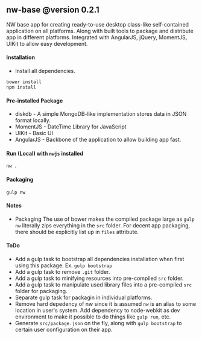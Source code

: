 nw-base @version 0.2.1
------------------------------
NW base app for creating ready-to-use desktop class-like self-contained application on all platforms.
Along with built tools to package and distribute app in different platforms. 
Integrated with AngularJS, jQuery, MomentJS, UIKit to allow easy development.


#### Installation

- Install all dependencies.
```
bower install
npm install
```

#### Pre-installed Package
* diskdb - A simple MongoDB-like implementation stores data in JSON format locally.
* MomentJS - DateTime Library for JavaScript
* UIKit - Basic UI
* AngularJS - Backbone of the application to allow building app fast. 


#### Run (Local) with `nwjs` installed
 
```
nw .
```


#### Packaging
```
gulp nw
```


#### Notes

- Packaging
The use of bower makes the compiled package large as `gulp nw` literally zips everything in the `src` folder.
For decent app packaging, there should be explicitly list up in `files` attribute. 


#### ToDo
- Add a gulp task to bootstrap all dependencies installation when first using this package. Ex. `gulp bootstrap`
- Add a gulp task to remove `.git` folder. 
- Add a gulp task to minifying resources into pre-compiled `src` folder. 
- Add a gulp task to manipulate used library files into a pre-compiled `src` folder for packaging. 
- Separate gulp task for packagin in individual platforms. 
- Remove hard depedency of nw since it is assumed `nw` is an alias to some location in user's system. 
  Add dependency to node-webkit as dev environment to make it possible to do things like `gulp run`, etc.
- Generate `src/package.json` on the fly, along with `gulp bootstrap` to certain user configuration on their app. 
